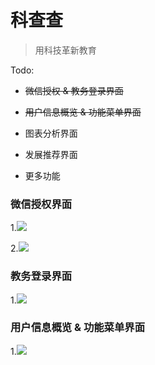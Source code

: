 # 科查查

> 用科技革新教育

Todo:

- ~~微信授权 & 教务登录界面~~

- ~~用户信息概览 & 功能菜单界面~~

- 图表分析界面

- 发展推荐界面

- 更多功能

### 微信授权界面

1.![](https://s2.ax1x.com/2019/02/22/kWguwt.jpg)

2.![](https://s2.ax1x.com/2019/02/22/kWgQFf.jpg)

 

### 教务登录界面

1.![](https://s2.ax1x.com/2019/02/22/kWgeOA.jpg)

### 用户信息概览 & 功能菜单界面

1.![](https://s2.ax1x.com/2019/02/22/kWgkWD.jpg)
